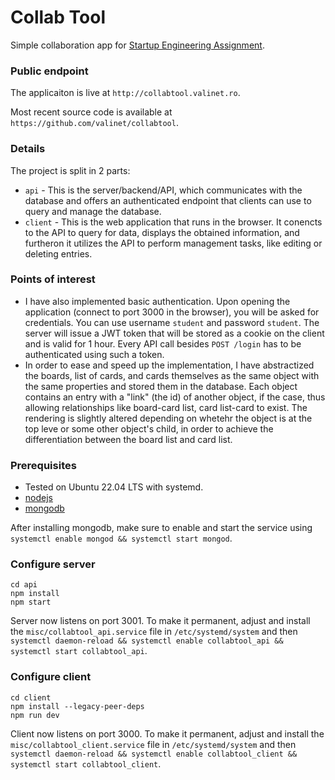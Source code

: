 # Collab Tool

Simple collaboration app for [Startup Engineering Assignment](https://ocw.cs.pub.ro/courses/se/assignment/01).

### Public endpoint

The applicaiton is live at `http://collabtool.valinet.ro`.

Most recent source code is available at `https://github.com/valinet/collabtool`.

### Details

The project is split in 2 parts:

* `api` - This is the server/backend/API, which communicates with the database and offers an authenticated endpoint that clients can use to query and manage the database.
* `client` - This is the web application that runs in the browser. It conencts to the API to query for data, displays the obtained information, and furtheron it utilizes the API to perform management tasks, like editing or deleting entries.

### Points of interest

* I have also implemented basic authentication. Upon opening the application (connect to port 3000 in the browser), you will be asked for credentials. You can use username `student` and password `student`. The server will issue a JWT token that will be stored as a cookie on the client and is valid for 1 hour. Every API call besides `POST /login` has to be authenticated using such a token.
* In order to ease and speed up the implementation, I have abstractized the boards, list of cards, and cards themselves as the same object with the same properties and stored them in the database. Each object contains an entry with a "link" (the id) of another object, if the case, thus allowing relationships like board-card list, card list-card to exist. The rendering is slightly altered depending on whetehr the object is at the top leve or some other object's child, in order to achieve the differentiation between the board list and card list.

### Prerequisites

* Tested on Ubuntu 22.04 LTS with systemd.
* [nodejs](https://github.com/nodesource/distributions)
* [mongodb](https://www.mongodb.com/docs/manual/tutorial/install-mongodb-on-ubuntu/)

After installing mongodb, make sure to enable and start the service using `systemctl enable mongod && systemctl start mongod`.

### Configure server

```
cd api
npm install
npm start
```

Server now listens on port 3001. To make it permanent, adjust and install the `misc/collabtool_api.service` file in `/etc/systemd/system` and then `systemctl daemon-reload && systemctl enable collabtool_api && systemctl start collabtool_api`.

### Configure client

```
cd client
npm install --legacy-peer-deps
npm run dev
```

Client now listens on port 3000. To make it permanent, adjust and install the `misc/collabtool_client.service` file in `/etc/systemd/system` and then `systemctl daemon-reload && systemctl enable collabtool_client && systemctl start collabtool_client`.
